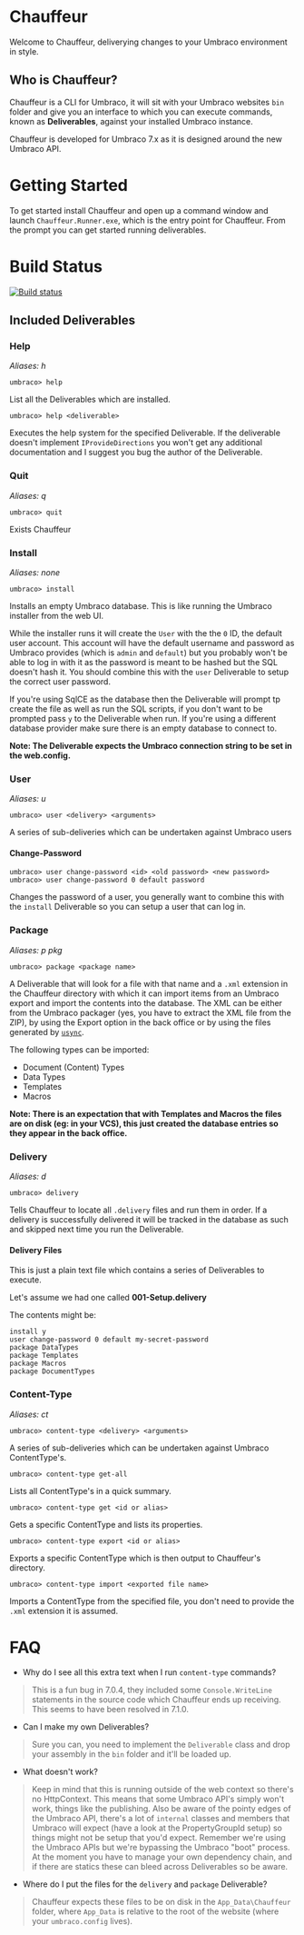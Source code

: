# Chauffeur

Welcome to Chauffeur, deliverying changes to your Umbraco environment in style.

## Who is Chauffeur?

Chauffeur is a CLI for Umbraco, it will sit with your Umbraco websites `bin` folder and give you an interface to which you can execute commands, known as **Deliverables**, against your installed Umbraco instance.

Chauffeur is developed for Umbraco 7.x as it is designed around the new Umbraco API.

# Getting Started

To get started install Chauffeur and open up a command window and launch `Chauffeur.Runner.exe`, which is the entry point for Chauffeur. From the prompt you can get started running deliverables.

# Build Status

[![Build status](https://ci.appveyor.com/api/projects/status/py65p0vnrjb4m7sx)](https://ci.appveyor.com/project/aaronpowell/chauffeur)

## Included Deliverables

### Help

_Aliases: h_

    umbraco> help

List all the Deliverables which are installed.

    umbraco> help <deliverable>

Executes the help system for the specified Deliverable. If the deliverable doesn't implement `IProvideDirections` you won't get any additional documentation and I suggest you bug the author of the Deliverable.

### Quit

_Aliases: q_

    umbraco> quit

Exists Chauffeur

### Install

_Aliases: none_

    umbraco> install

Installs an empty Umbraco database. This is like running the Umbraco installer from the web UI.

While the installer runs it will create the `User` with the the `0` ID, the default user account. This account will have the default username and password as Umbraco provides (which is `admin` and `default`) but you probably won't be able to log in with it as the password is meant to be hashed but the SQL doesn't hash it. You should combine this with the `user` Deliverable to setup the correct user password.

If you're using SqlCE as the database then the Deliverable will prompt tp create the file as well as run the SQL scripts, if you don't want to be prompted pass `y` to the Deliverable when run. If you're using a different database provider make sure there is an empty database to connect to.

**Note: The Deliverable expects the Umbraco connection string to be set in the web.config.**

### User

_Aliases: u_

    umbraco> user <delivery> <arguments>

A series of sub-deliveries which can be undertaken against Umbraco users

#### Change-Password

    umbraco> user change-password <id> <old password> <new password>
    umbraco> user change-password 0 default password

Changes the password of a user, you generally want to combine this with the `install` Deliverable so you can setup a user that can log in.

### Package

_Aliases: p pkg_

    umbraco> package <package name>

A Deliverable that will look for a file with that name and a `.xml` extension in the Chauffeur directory with which it can import items from an Umbraco export and import the contents into the database. The XML can be either from the Umbraco packager (yes, you have to extract the XML file from the ZIP), by using the Export option in the back office or by using the files generated by [`usync`](http://our.umbraco.org/projects/developer-tools/usync).

The following types can be imported:

* Document (Content) Types
* Data Types
* Templates
* Macros

**Note: There is an expectation that with Templates and Macros the files are on disk (eg: in your VCS), this just created the database entries so they appear in the back office.**

### Delivery

_Aliases: d_

    umbraco> delivery

Tells Chauffeur to locate all `.delivery` files and run them in order. If a delivery is successfully delivered it will be tracked in the database as such and skipped next time you run the Deliverable.

#### Delivery Files

This is just a plain text file which contains a series of Deliverables to execute.

Let's assume we had one called **001-Setup.delivery**

The contents might be:

    install y
    user change-password 0 default my-secret-password
    package DataTypes
    package Templates
    package Macros
    package DocumentTypes

### Content-Type

_Aliases: ct_

    umbraco> content-type <delivery> <arguments>

A series of sub-deliveries which can be undertaken against Umbraco ContentType's.

    umbraco> content-type get-all

Lists all ContentType's in a quick summary.

    umbraco> content-type get <id or alias>

Gets a specific ContentType and lists its properties.

    umbraco> content-type export <id or alias>

Exports a specific ContentType which is then output to Chauffeur's directory.

    umbraco> content-type import <exported file name>

Imports a ContentType from the specified file, you don't need to provide the `.xml` extension it is assumed.

# FAQ

* Why do I see all this extra text when I run `content-type` commands?

> This is a fun bug in 7.0.4, they included some `Console.WriteLine` statements in the source code which Chauffeur ends up receiving. This seems to have been resolved in 7.1.0.

* Can I make my own Deliverables?

> Sure you can, you need to implement the `Deliverable` class and drop your assembly in the `bin` folder and it'll be loaded up.

* What doesn't work?

> Keep in mind that this is running outside of the web context so there's no HttpContext. This means that some Umbraco API's simply won't work, things like the publishing. Also be  aware of the pointy edges of the Umbraco API, there's a lot of `internal` classes and members that Umbraco will expect (have a look at the PropertyGroupId setup) so things might not be setup that you'd expect. Remember we're using the Umbraco APIs but we're bypassing the Umbraco "boot" process. At the moment you have to manage your own dependency chain, and if there are statics these can bleed across Deliverables so be aware.

* Where do I put the files for the `delivery` and `package` Deliverable?

> Chauffeur expects these files to be on disk in the `App_Data\Chauffeur` folder, where `App_Data` is relative to the root of the website (where your `umbraco.config` lives).
